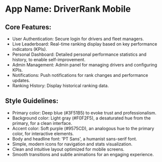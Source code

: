 # **App Name**: DriverRank Mobile

## Core Features:

- User Authentication: Secure login for drivers and fleet managers.
- Live Leaderboard: Real-time ranking display based on key performance indicators (KPIs).
- Personal Dashboard: Detailed personal performance statistics and history, to enable self-improvement.
- Admin Management: Admin panel for managing drivers and configuring KPIs.
- Notifications: Push notifications for rank changes and performance updates.
- Ranking History: Display historical ranking data.

## Style Guidelines:

- Primary color: Deep blue (#3F51B5) to evoke trust and professionalism.
- Background color: Light gray (#F0F2F5), a desaturated hue from the primary, for a clean interface.
- Accent color: Soft purple (#9575CD), an analogous hue to the primary color, for interactive elements.
- Body and headline font: 'PT Sans', a humanist sans-serif font.
- Simple, modern icons for navigation and stats visualization.
- Clean and intuitive layout optimized for mobile screens.
- Smooth transitions and subtle animations for an engaging experience.